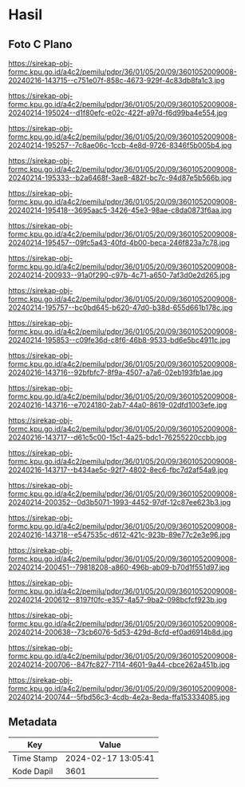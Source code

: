 # Hasil

## Foto C Plano

https://sirekap-obj-formc.kpu.go.id/a4c2/pemilu/pdpr/36/01/05/20/09/3601052009008-20240216-143715--c751e07f-858c-4673-929f-4c83db8fa1c3.jpg

https://sirekap-obj-formc.kpu.go.id/a4c2/pemilu/pdpr/36/01/05/20/09/3601052009008-20240214-195024--d1f80efc-e02c-422f-a97d-f6d99ba4e554.jpg

https://sirekap-obj-formc.kpu.go.id/a4c2/pemilu/pdpr/36/01/05/20/09/3601052009008-20240214-195257--7c8ae06c-1ccb-4e8d-9726-8346f5b005b4.jpg

https://sirekap-obj-formc.kpu.go.id/a4c2/pemilu/pdpr/36/01/05/20/09/3601052009008-20240214-195333--b2a6468f-3ae8-482f-bc7c-94d87e5b566b.jpg

https://sirekap-obj-formc.kpu.go.id/a4c2/pemilu/pdpr/36/01/05/20/09/3601052009008-20240214-195418--3695aac5-3426-45e3-98ae-c8da0873f6aa.jpg

https://sirekap-obj-formc.kpu.go.id/a4c2/pemilu/pdpr/36/01/05/20/09/3601052009008-20240214-195457--09fc5a43-40fd-4b00-beca-246f823a7c78.jpg

https://sirekap-obj-formc.kpu.go.id/a4c2/pemilu/pdpr/36/01/05/20/09/3601052009008-20240214-200933--91a0f290-c97b-4c71-a650-7af3d0e2d265.jpg

https://sirekap-obj-formc.kpu.go.id/a4c2/pemilu/pdpr/36/01/05/20/09/3601052009008-20240214-195757--bc0bd645-b620-47d0-b38d-655d661b178c.jpg

https://sirekap-obj-formc.kpu.go.id/a4c2/pemilu/pdpr/36/01/05/20/09/3601052009008-20240214-195853--c09fe36d-c8f6-46b8-9533-bd6e5bc4911c.jpg

https://sirekap-obj-formc.kpu.go.id/a4c2/pemilu/pdpr/36/01/05/20/09/3601052009008-20240216-143716--92bfbfc7-8f9a-4507-a7a6-02eb193fb1ae.jpg

https://sirekap-obj-formc.kpu.go.id/a4c2/pemilu/pdpr/36/01/05/20/09/3601052009008-20240216-143716--e7024180-2ab7-44a0-8619-02dfd1003efe.jpg

https://sirekap-obj-formc.kpu.go.id/a4c2/pemilu/pdpr/36/01/05/20/09/3601052009008-20240216-143717--d61c5c00-15c1-4a25-bdc1-76255220ccbb.jpg

https://sirekap-obj-formc.kpu.go.id/a4c2/pemilu/pdpr/36/01/05/20/09/3601052009008-20240216-143717--b434ae5c-92f7-4802-8ec6-fbc7d2af54a9.jpg

https://sirekap-obj-formc.kpu.go.id/a4c2/pemilu/pdpr/36/01/05/20/09/3601052009008-20240214-200352--0d3b5071-1993-4452-97df-12c87ee623b3.jpg

https://sirekap-obj-formc.kpu.go.id/a4c2/pemilu/pdpr/36/01/05/20/09/3601052009008-20240216-143718--e547535c-d612-421c-923b-89e77c2e3e96.jpg

https://sirekap-obj-formc.kpu.go.id/a4c2/pemilu/pdpr/36/01/05/20/09/3601052009008-20240214-200451--79818208-a860-496b-ab09-b70d1f551d97.jpg

https://sirekap-obj-formc.kpu.go.id/a4c2/pemilu/pdpr/36/01/05/20/09/3601052009008-20240214-200612--8197f0fc-e357-4a57-9ba2-098bcfcf923b.jpg

https://sirekap-obj-formc.kpu.go.id/a4c2/pemilu/pdpr/36/01/05/20/09/3601052009008-20240214-200638--73cb6076-5d53-429d-8cfd-ef0ad6914b8d.jpg

https://sirekap-obj-formc.kpu.go.id/a4c2/pemilu/pdpr/36/01/05/20/09/3601052009008-20240214-200706--847fc827-7114-4601-9a44-cbce262a451b.jpg

https://sirekap-obj-formc.kpu.go.id/a4c2/pemilu/pdpr/36/01/05/20/09/3601052009008-20240214-200744--5fbd56c3-4cdb-4e2a-8eda-ffa153334085.jpg


## Metadata

| Key        | Value               |
| ---------- | ------------------- |
| Time Stamp | 2024-02-17 13:05:41 |
| Kode Dapil | 3601                |



